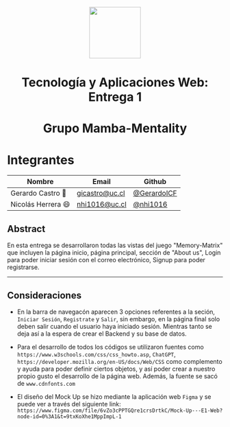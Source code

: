 <p align="center">
  <img src="https://upload.wikimedia.org/wikipedia/commons/thumb/8/84/Escudo_de_la_Pontificia_Universidad_Cat%C3%B3lica_de_Chile.svg/1200px-Escudo_de_la_Pontificia_Universidad_Cat%C3%B3lica_de_Chile.svg.png" width="120px">
    <h1 align="center">Tecnología y Aplicaciones Web: Entrega 1</h1>
    <h1 align="center">Grupo Mamba-Mentality</h1>
</p>

# Integrantes

| Nombre                     | Email                  | Github                                                   |
| -------------------------- | ---------------------- | -------------------------------------------------------- |
| Gerardo Castro :red_car:  | gicastro@uc.cl  | [@GerardoICF](https://github.com/GerardoICF)               |
| Nicolás Herrera :smile: | nhi1016@uc.cl   | [@nhi1016 ](https://github.com/nhi1016)        |

## Abstract

  En esta entrega se desarrollaron todas las vistas del juego "Memory-Matrix" que incluyen la página inicio, página principal, sección de "About us", Login para poder iniciar sesión con el correo electrónico, Signup para poder registrarse.

---
## Consideraciones

  + En la barra de navegacón aparecen 3 opciones referentes a la seción, `Iniciar Sesión`, `Registrate` y `Salir`, sin embargo, en la página final solo deben salir cuando el usuario haya iniciado sesión. Mientras tanto se deja así a la espera de crear el Backend y su base de datos.

  + Para el desarrollo de todos los códigos se utilizaron fuentes como `https://www.w3schools.com/css/css_howto.asp`, `ChatGPT`, `https://developer.mozilla.org/en-US/docs/Web/CSS` como complemento y ayuda para poder definir ciertos objetos, y así poder crear a nuestro propio gusto el desarrollo de la página web. Además, la fuente se sacó de `www.cdnfonts.com`

  + El diseño del Mock Up se hizo mediante la aplicación web `Figma` y se puede ver a través del siguiente link:
  `https://www.figma.com/file/6vZo3cPPTGQre1crsDrtkC/Mock-Up---E1-Web?node-id=0%3A1&t=9txKoXhe1MppImpL-1`